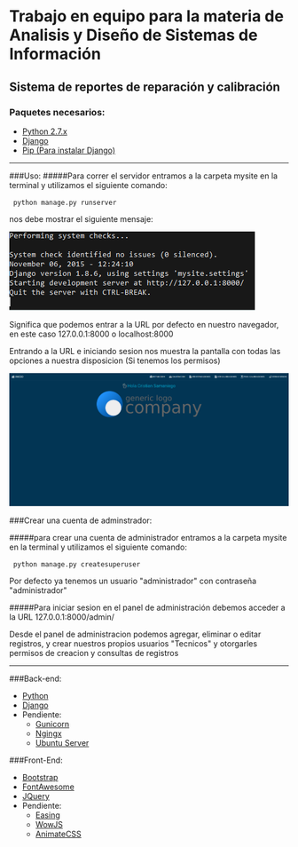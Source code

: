 # Trabajo en equipo para la materia de Analisis y Diseño de Sistemas de Información
## Sistema de reportes de reparación y calibración 
### Paquetes necesarios: 


 * [Python 2.7.x][1]
 * [Django][2]
 * [Pip (Para instalar Django)][3]

**********

###Uso:
#####Para correr el servidor entramos a la carpeta mysite en la terminal y utilizamos el siguiente comando:

```
 python manage.py runserver

```

nos debe mostrar el siguiente mensaje:

![Terminal](readmeimgs/terminal.png)

Significa que podemos entrar a la URL por defecto en nuestro navegador, en este caso 127.0.0.1:8000 o localhost:8000


Entrando a la URL e iniciando sesion nos muestra la pantalla con todas las opciones a nuestra disposicion (Si tenemos los permisos)

![Index](readmeimgs/index.png)

###Crear una cuenta de adminstrador:

#####para crear una cuenta de administrador entramos a la carpeta mysite en la terminal y utilizamos el siguiente comando:

```
 python manage.py createsuperuser

```

Por defecto ya tenemos un usuario "administrador" con contraseña "administrador"

#####Para iniciar sesion en el panel de administración debemos acceder a la URL 127.0.0.1:8000/admin/

Desde el panel de administracion podemos agregar, eliminar o editar registros, y crear nuestros propios usuarios "Tecnicos" y otorgarles permisos de creacion y consultas de registros

***********

###Back-end:

 * [Python][12]
 * [Django][13]
 * Pendiente:
	 + [Gunicorn][9]
	 + [Ngingx][10]
	 + [Ubuntu Server][11] 

###Front-End:

 * [Bootstrap][4]
 * [FontAwesome][5]
 * [JQuery][6]
 * Pendiente:
 	+ [Easing][7]
 	+ [WowJS][8]
 	+ [AnimateCSS][14]


[1]: https://www.python.org/downloads/
[2]: https://docs.djangoproject.com/en/1.8/topics/install/#installing-official-release
[3]: https://pip.pypa.io/en/latest/installing/#install-pip
[4]: http://getbootstrap.com/
[5]: https://fortawesome.github.io/Font-Awesome/
[6]: https://jquery.com/
[7]: https://jqueryui.com/easing/
[8]: http://mynameismatthieu.com/WOW/
[9]: http://gunicorn.org/
[10]: http://nginx.org/
[11]: http://www.ubuntu.com/download/server
[12]: https://www.python.org/
[13]: https://www.djangoproject.com/
[14]: https://daneden.github.io/animate.css/